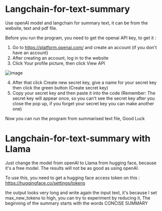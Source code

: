 # Langchain-for-text-summary
Use openAI model and langchain for summary text, it can be from the website, text and pdf file.

Before you run the program, you need to get the openai API key, to get it :
1. Go to https://platform.openai.com/ and create an account (if you don't have an account)
2. After creating an account, log in to the website
3. Click Your profile picture, then click View API
   
![image](https://github.com/RaffelRavionaldo/Langchain-for-text-summary/assets/94748637/70c51cd6-e6e8-4a0c-a2b2-4ec1eff2c185)

4. After that click Create new secret key, give a name for your secret key then click the green button (Create secret key)
5. Copy your secret key and then paste it into the code (Remember: The secret key will appear once, so you can't see the secret key after you close the pop up, if you forget your secret key you can make another one)

Now you can run the program from summarised text file, Good Luck

# Langchain-for-text-summary with Llama
Just change the model from openAI to Llama from hugging face, because it's a free model. The results will not be as good as using openAI.

To use this, you need to get a hugging face access token on this : https://huggingface.co/settings/tokens

the output looks very long and write again the input text, it's because I set max_new_tokens to high, you can try to experiment by reducing it, The beginning of the summary starts with the words CONCISE SUMMARY
